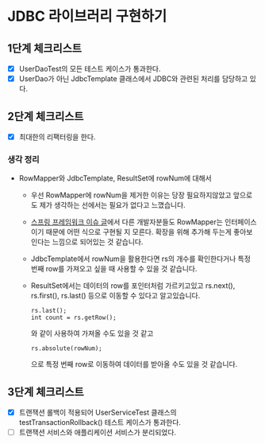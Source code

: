 # JDBC 라이브러리 구현하기

## 1단계 체크리스트

- [x] UserDaoTest의 모든 테스트 케이스가 통과한다. 
- [x] UserDao가 아닌 JdbcTemplate 클래스에서 JDBC와 관련된 처리를 담당하고 있다.

## 2단계 체크리스트

- [x] 최대한의 리팩터링을 한다.

### 생각 정리

- RowMapper와 JdbcTemplate, ResultSet에 rowNum에 대해서
  - 우선 RowMapper에 rowNum을 제거한 이유는 당장 필요하지않았고 앞으로도 제가 생각하는 선에서는 필요가 없다고 느꼈습니다.
  - [스프링 프레임워크 이슈 글](https://github.com/spring-projects/spring-framework/issues/7796)에서 다른 개발자분들도 RowMapper는 인터페이스이기 때문에 어떤 식으로 구현될 지 모른다. 확장을 위해 추가해 두는게 좋아보인다는 느낌으로 되어있는 것 같습니다.
  - JdbcTemplate에서 rowNum을 활용한다면 rs의 개수를 확인한다거나 특정 번째 row를 가져오고 싶을 때 사용할 수 있을 것 같습니다.
  - ResultSet에서는 데이터의 row를 포인터처럼 가르키고있고 rs.next(), rs.first(), rs.last() 등으로 이동할 수 있다고 알고있습니다.
    
    ```
    rs.last();
    int count = rs.getRow();
    ```
    와 같이 사용하여 가져올 수도 있을 것 같고
    
    ```
    rs.absolute(rowNum);
    ```
    으로 특정 번째 row로 이동하여 데이터를 받아올 수도 있을 것 같습니다.

## 3단계 체크리스트 

- [x] 트랜잭션 롤백이 적용되어 UserServiceTest 클래스의 testTransactionRollback() 테스트 케이스가 통과한다.
- [ ] 트랜잭션 서비스와 애플리케이션 서비스가 분리되었다.
